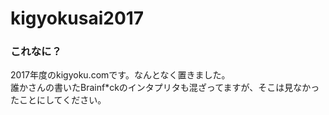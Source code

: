 # kigyokusai2017

### これなに？ 
2017年度のkigyoku.comです。なんとなく置きました。  
誰かさんの書いたBrainf*ckのインタプリタも混ざってますが、そこは見なかったことにしてください。
